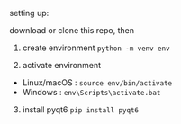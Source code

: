 setting up:

download or clone this repo, then

1. create environment
   `python -m venv env`

2. activate environment

-   Linux/macOS : `source env/bin/activate`
-   Windows : `env\Scripts\activate.bat`

3. install pyqt6
   `pip install pyqt6`
